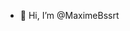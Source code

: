 - 👋 Hi, I’m @MaximeBssrt

<!---
MaximeBssrt/MaximeBssrt is a ✨ special ✨ repository because its `README.md` (this file) appears on your GitHub profile.
You can click the Preview link to take a look at your changes.
--->
